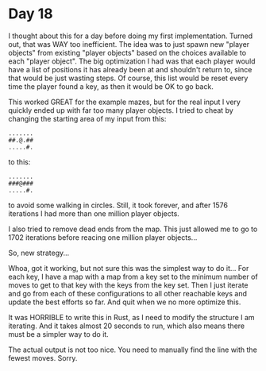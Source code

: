 # Day 18

I thought about this for a day before doing my first implementation. Turned out, that was WAY too inefficient.
The idea was to just spawn new "player objects" from existing "player objects" based on the choices available
to each "player object". The big optimization I had was that each player would have a list of positions it has
already been at and shouldn't return to, since that would be just wasting steps. Of course, this list would be
reset every time the player found a key, as then it would be OK to go back.

This worked GREAT for the example mazes, but for the real input I very quickly ended up with far too many
player objects. I tried to cheat by changing the starting area of my input from this:

```
.......
##.@.##
.....#.
```
to this:
```
.......
###@###
.....#.
```

to avoid some walking in circles. Still, it took forever, and after 1576 iterations I had more than one million
player objects.

I also tried to remove dead ends from the map. This just allowed me to go to 1702 iterations before reacing one
million player objects...

So, new strategy...

Whoa, got it working, but not sure this was the simplest way to do it... For each key, I have a map with a map
from a key set to the minimum number of moves to get to that key with the keys from the key set. Then I just iterate
and go from each of these configurations to all other reachable keys and update the best efforts so far. And quit
when we no more optimize this.

It was HORRIBLE to write this in Rust, as I need to modify the structure I am iterating. And it takes almost 20
seconds to run, which also means there must be a simpler way to do it.

The actual output is not too nice. You need to manually find the line with the fewest moves. Sorry.
